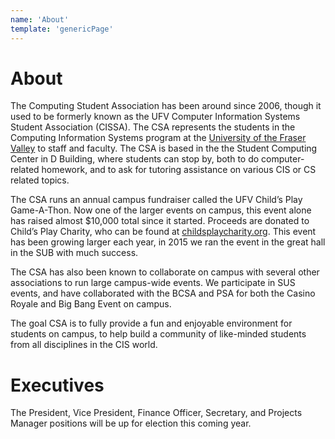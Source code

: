 ```yaml
---
name: 'About'
template: 'genericPage'
---
```


# About

The Computing Student Association has been around since 2006, though it used to be formerly known as the UFV Computer Information Systems Student Association (CISSA). The CSA represents the students in the Computing Information Systems program at the [University of the Fraser Valley](https://ufv.ca) to staff and faculty. The CSA is based in the the Student Computing Center in D Building, where students can stop by, both to do computer-related homework, and to ask for tutoring assistance on various CIS or CS related topics.

The CSA runs an annual campus fundraiser called the UFV Child’s Play Game-A-Thon. Now one of the larger events on campus, this event alone has raised almost \$10,000 total since it started. Proceeds are donated to Child’s Play Charity, who can be found at [childsplaycharity.org](https://childsplaycharity.org/). This event has been growing larger each year, in 2015 we ran the event in the great hall in the SUB with much success.

The CSA has also been known to collaborate on campus with several other associations to run large campus-wide events. We participate in SUS events, and have collaborated with the BCSA and PSA for both the Casino Royale and Big Bang Event on campus.

The goal CSA is to fully provide a fun and enjoyable environment for students on campus, to help build a community of like-minded students from all disciplines in the CIS world.

# Executives

The President, Vice President, Finance Officer, Secretary, and Projects Manager positions will be up for election this coming year.
